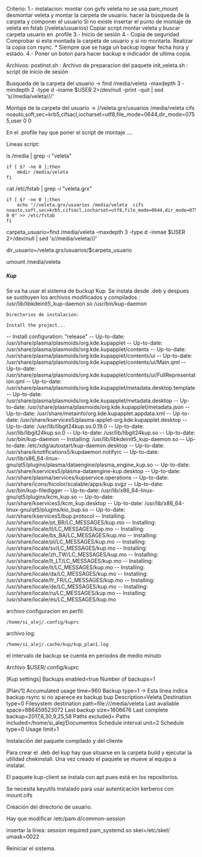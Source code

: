 Criterio: 
	1.- instalacion:
		montar con gvfs veleta
		no se usa pam_mount
		desmontar veleta y montar la carpeta de usuario.
		hacer la búsqueda de la carpeta y componer el usuario
		Si no existe insertar el punto de montaje de veleta en fstab (/veleta/usuarios)
		Copiar script montar veleta y buscar carpeta usuario en .profile
	3.- Inicio de sesión
	4.- Copia de seguridad
		Comprobar si esta montada la carpeta de usuario y si no montarla.
		Realizar la copia con rsync. 
		* Siempre que se haga un backup logear fecha hora y estado.
	4.- Poner un boton para hacer backup e indicador de ultima copia.

Archivos:
	postinst.sh : Archivo de preparacion del paquete
	init_veleta.sh : script de inicio de sesión

 Busqueda de la carpeta del usuario -> find /media/veleta -maxdepth 3 -mindepth 2 -type d -iname $USER 2>/dev/null -print -quit | sed 's/\/media\/veleta\///'

Montaje de la carpeta del usuario -> //veleta.grx/usuarios /media/veleta  cifs  noauto,soft,sec=krb5,cifsacl,iocharset=utf8,file_mode=0644,dir_mode=0755,user  0 0

En el .profile hay que poner el script de montaje .... 

Lineas script:

ls /media | grep -i "veleta"

	if [ $? -ne 0 ];then
		mkdir /media/veleta
	fi

cat /etc/fstab | grep -i "veleta.grx"

	if [ $? -ne 0 ];then
		echo "//veleta.grx/usuarios /media/veleta  cifs  noauto,soft,sec=krb5,cifsacl,iocharset=utf8,file_mode=0644,dir_mode=0755,user  0 0" >> /etc/fstab
	fi
		

carpeta_usuario=find /media/veleta -maxdepth 3 -type d -inmae $USER 2>/dev/null | sed 's/\/media\/veleta\///'

dir_usuario=/veleta.grx/usuarios/$carpeta_usuario

umount /media/veleta

##### Kup
Se va ha usar el sistema de buckup Kup.
Se instala desde .deb y despues se sustituyen los archivos modificados y compilados :
    /usr/lib/libkdeinit5_kup-daemon.so
    /usr/bin/kup-daemon

    Directorios de instalacion:

    Install the project...
-- Install configuration: "release"
-- Up-to-date: /usr/share/plasma/plasmoids/org.kde.kupapplet
-- Up-to-date: /usr/share/plasma/plasmoids/org.kde.kupapplet/contents
-- Up-to-date: /usr/share/plasma/plasmoids/org.kde.kupapplet/contents/ui
-- Up-to-date: /usr/share/plasma/plasmoids/org.kde.kupapplet/contents/ui/Main.qml
-- Up-to-date: /usr/share/plasma/plasmoids/org.kde.kupapplet/contents/ui/FullRepresentation.qml
-- Up-to-date: /usr/share/plasma/plasmoids/org.kde.kupapplet/metadata.desktop.template
-- Up-to-date: /usr/share/plasma/plasmoids/org.kde.kupapplet/metadata.desktop
-- Up-to-date: /usr/share/plasma/plasmoids/org.kde.kupapplet/metadata.json
-- Up-to-date: /usr/share/metainfo/org.kde.kupapplet.appdata.xml
-- Up-to-date: /usr/share/kservices5/plasma-applet-org.kde.kupapplet.desktop
-- Up-to-date: /usr/lib/libgit24kup.so.0.19.0
-- Up-to-date: /usr/lib/libgit24kup.so.0
-- Up-to-date: /usr/lib/libgit24kup.so
-- Up-to-date: /usr/bin/kup-daemon
-- Installing: /usr/lib/libkdeinit5_kup-daemon.so
-- Up-to-date: /etc/xdg/autostart/kup-daemon.desktop
-- Up-to-date: /usr/share/knotifications5/kupdaemon.notifyrc
-- Up-to-date: /usr/lib/x86_64-linux-gnu/qt5/plugins/plasma/dataengine/plasma_engine_kup.so
-- Up-to-date: /usr/share/kservices5/plasma-dataengine-kup.desktop
-- Up-to-date: /usr/share/plasma/services/kupservice.operations
-- Up-to-date: /usr/share/icons/hicolor/scalable/apps/kup.svgz
-- Up-to-date: /usr/bin/kup-filedigger
-- Up-to-date: /usr/lib/x86_64-linux-gnu/qt5/plugins/kcm_kup.so
-- Up-to-date: /usr/share/kservices5/kcm_kup.desktop
-- Up-to-date: /usr/lib/x86_64-linux-gnu/qt5/plugins/kio_bup.so
-- Up-to-date: /usr/share/kservices5/bup.protocol
-- Installing: /usr/share/locale/pt_BR/LC_MESSAGES/kup.mo
-- Installing: /usr/share/locale/tl/LC_MESSAGES/kup.mo
-- Installing: /usr/share/locale/bs_BA/LC_MESSAGES/kup.mo
-- Installing: /usr/share/locale/pl/LC_MESSAGES/kup.mo
-- Installing: /usr/share/locale/sv/LC_MESSAGES/kup.mo
-- Installing: /usr/share/locale/zh_TW/LC_MESSAGES/kup.mo
-- Installing: /usr/share/locale/lt_LT/LC_MESSAGES/kup.mo
-- Installing: /usr/share/locale/it/LC_MESSAGES/kup.mo
-- Installing: /usr/share/locale/da/LC_MESSAGES/kup.mo
-- Installing: /usr/share/locale/fr_FR/LC_MESSAGES/kup.mo
-- Installing: /usr/share/locale/de/LC_MESSAGES/kup.mo
-- Installing: /usr/share/locale/ru/LC_MESSAGES/kup.mo
-- Installing: /usr/share/locale/es/LC_MESSAGES/kup.mo

archivo configuracion en perfil:

    /home/si_alej/.config/kuprc
    
archivo log:

    /home/si_alej/.cache/kup/kup_plan1.log
    
el intervalo de backup se cuenta en periodos de medio minuto 

Archivo $USER/.config/kuprc

[Kup settings]
Backups enabled=true
Number of backups=1

[Plan/1]
Accumulated usage time=960
Backup type=1 -> Esta línea indica backup rsync si no aparece es backup bup
Description=Veleta
Destination type=0
Filesystem destination path=file:///media/veleta
Last available space=886459523072
Last backup size=1606676
Last complete backup=2017,6,30,9,25,58
Paths excluded=
Paths included=/home/si_alej/Documentos
Schedule interval unit=2
Schedule type=0
Usage limit=1


Instalación del paquete compilado y del cliente

Para crear el .deb del kup hay que situarse en la carpeta build y ejecutar la utilidad chekinstall.
Una vez creado el paquete se mueve al equipo a instalar.

El paquete kup-client se instala con apt pues está en los repositorios.

Se necesita keyutils instalado para usar autenticación kerberos con mount.cifs

Creación del directorio de usuario.

Hay que modificar /etc/pam.d/common-session

insertar la linea: session required pam_systemd.so skel=/etc/skel/ umask=0022

Reiniciar el sistema.
